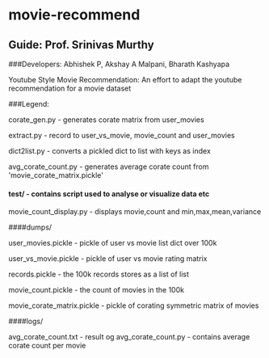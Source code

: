 # movie-recommend
## Guide: Prof. Srinivas Murthy
###Developers: Abhishek P, Akshay A Malpani, Bharath Kashyapa

Youtube Style Movie Recommendation:
An effort to adapt the youtube recommendation for a movie dataset

###Legend:

corate_gen.py - generates corate matrix from user_movies

extract.py - record to user_vs_movie, movie_count and user_movies

dict2list.py - converts a pickled dict to list with keys as index

avg_corate_count.py - generates average corate count from 'movie_corate_matrix.pickle'

#### test/ - contains script used to analyse or visualize data etc

movie_count_display.py - displays movie,count and min,max,mean,variance

####dumps/

user_movies.pickle -  pickle of user vs movie list dict over 100k

user_vs_movie.pickle - pickle of user vs movie rating matrix 

records.pickle - the 100k records stores as a list of list

movie_count.pickle -  the count of movies in the 100k

movie_corate_matrix.pickle - pickle of corating symmetric matrix of movies
 
####logs/

avg_corate_count.txt - result og avg_corate_count.py - contains average corate count per movie